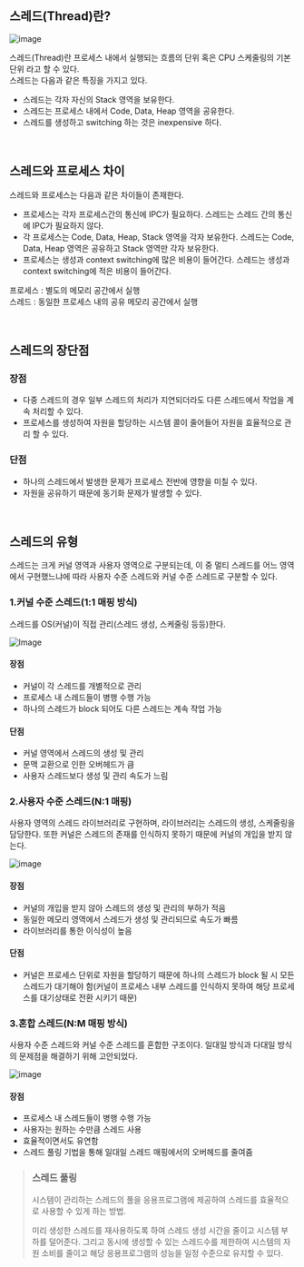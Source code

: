 ## **스레드(Thread)란?**

![image](https://img1.daumcdn.net/thumb/R1280x0/?scode=mtistory2&fname=https%3A%2F%2Fblog.kakaocdn.net%2Fdn%2FdqBr2Z%2FbtriX7OJWvq%2FjBmQ6TMvLFWf65yQFLdNz0%2Fimg.png)

스레드(Thread)란 프로세스 내에서 실행되는 흐름의 단위 혹은 CPU 스케줄링의 기본 단위 라고 할 수 있다.   
스레드는 다음과 같은 특징을 가지고 있다.
+ 스레드는 각자 자신의 Stack 영역을 보유한다.
+ 스레드는 프로세스 내에서 Code, Data, Heap 영역을 공유한다.
+ 스레드를 생성하고 switching 하는 것은 inexpensive 하다.

<br>

## **스레드와 프로세스 차이**

스레드와 프로세스는 다음과 같은 차이들이 존재한다.
+ 프로세스는 각자 프로세스간의 통신에 IPC가 필요하다. 스레드는 스레드 간의 통신에 IPC가 필요하지 않다.
+ 각 프로세스는 Code, Data, Heap, Stack 영역을 각자 보유한다. 스레드는 Code, Data, Heap 영역은 공유하고 Stack 영역만 각자 보유한다.
+ 프로세스는 생성과 context switching에 많은 비용이 들어간다. 스레드는 생성과 context switching에 적은 비용이 들어간다.

프로세스 : 별도의 메모리 공간에서 실행   
스레드 : 동일한 프로세스 내의 공유 메모리 공간에서 실행

<br>

## **스레드의 장단점**

### **장점**

+ 다중 스레드의 경우 일부 스레드의 처리가 지연되더라도 다른 스레드에서 작업을 계속 처리할 수 있다.
+ 프로세스를 생성하여 자원을 할당하는 시스템 콜이 줄어들어 자원을 효율적으로 관리 할 수 있다.

### **단점**
+ 하나의 스레드에서 발생한 문제가 프로세스 전반에 영향을 미칠 수 있다.
+ 자원을 공유하기 때문에 동기화 문제가 발생할 수 있다.

<br>

## **스레드의 유형**
스레드는 크게 커널 영역과 사용자 영역으로 구분되는데, 이 중 멀티 스레드를 어느 영역에서 구현했느냐에 따라 사용자 수준 스레드와 커널 수준 스레드로 구분할 수 있다.

### **1.커널 수준 스레드(1:1 매핑 방식)**
스레드를 OS(커널)이 직접 관리(스레드 생성, 스케줄링 등등)한다.

![Image](https://img1.daumcdn.net/thumb/R1280x0/?scode=mtistory2&fname=https%3A%2F%2Fblog.kakaocdn.net%2Fdn%2FSc4OP%2FbtrAVtAl4C2%2FDQVavAV6XEIi368VhfzEzk%2Fimg.png)

#### **장점**
+ 커널이 각 스레드를 개별적으로 관리
+ 프로세스 내 스레드들이 병행 수행 가능
+ 하나의 스레드가 block 되어도 다른 스레드는 계속 작업 가능

#### **단점**
+ 커널 영역에서 스레드의 생성 및 관리
+ 문맥 교환으로 인한 오버헤드가 큼
+ 사용자 스레드보다 생성 및 관리 속도가 느림

### **2.사용자 수준 스레드(N:1 매핑)**
사용자 영역의 스레드 라이브러리로 구현하며, 라이브러리는 스레드의 생성, 스케줄링을 담당한다. 또한 커널은 스레드의 존재를 인식하지 못하기 때문에 커널의 개입을 받지 않는다.

![image](https://img1.daumcdn.net/thumb/R1280x0/?scode=mtistory2&fname=https%3A%2F%2Fblog.kakaocdn.net%2Fdn%2F5f3OL%2FbtrAYudzA4x%2FWGtSVkdwKeTRyoVEGWZ2Sk%2Fimg.png)

#### **장점**
+ 커널의 개입을 받지 않아 스레드의 생성 및 관리의 부하가 적음
+ 동일한 메모리 영역에서 스레드가 생성 및 관리되므로 속도가 빠름
+ 라이브러리를 통한 이식성이 높음

#### **단점**
+ 커널은 프로세스 단위로 자원을 할당하기 때문에 하나의 스레드가 block 될 시 모든 스레드가 대기해야 함(커널이 프로세스 내부 스레드를 인식하지 못하여 해당 프로세스를 대기상태로 전환 시키기 때문)

### **3.혼합 스레드(N:M 매핑 방식)**
사용자 수준 스레드와 커널 수준 스레드를 혼합한 구조이다. 일대일 방식과 다대일 방식의 문제점을 해결하기 위해 고안되었다.

![image](https://img1.daumcdn.net/thumb/R1280x0/?scode=mtistory2&fname=https%3A%2F%2Fblog.kakaocdn.net%2Fdn%2Fb20vhF%2FbtrAR8ihyMI%2FH0pIdFlMu98kktYcGxkQ6K%2Fimg.png)

#### **장점**
+ 프로세스 내 스레드들이 병행 수행 가능
+ 사용자는 원하는 수만큼 스레드 사용
+ 효율적이면서도 유연함
+ 스레드 풀링 기법을 통해 일대일 스레드 매핑에서의 오버헤드를 줄여줌

> ### 스레드 풀링
> 시스템이 관리하는 스레드의 풀을 응용프로그램에 제공하여 스레드를 효율적으로 사용할 수 있게 하는 방법.  
>  
> 미리 생성한 스레드를 재사용하도록 하여 스레드 생성 시간을 줄이고 시스템 부하를 덜어준다. 그리고 동시에 생성할 수 있는 스레드수를 제한하여 시스템의 자원 소비를 줄이고 해당 응용프로그램의 성능을 일정 수준으로 유지할 수 있다.


